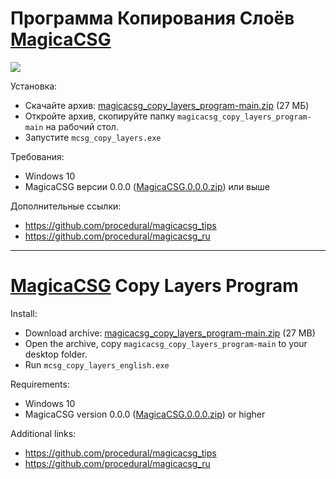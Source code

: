 # Программа Копирования Слоёв [MagicaCSG](https://ephtracy.github.io/index.html?page=magicacsg)

![](https://raw.github.com/procedural/magicacsg_copy_layers_program/main/screenshot.png)

Установка:

* Скачайте архив: [magicacsg_copy_layers_program-main.zip](https://github.com/procedural/magicacsg_copy_layers_program/archive/refs/heads/main.zip) (27 МБ)
* Откройте архив, скопируйте папку `magicacsg_copy_layers_program-main` на рабочий стол.
* Запустите `mcsg_copy_layers.exe`

Требования:

* Windows 10
* MagicaCSG версии 0.0.0 ([MagicaCSG.0.0.0.zip](https://github.com/ephtracy/ephtracy.github.io/releases/download/c0.0.0/MagicaCSG.0.0.0.zip)) или выше

Дополнительные ссылки:

* https://github.com/procedural/magicacsg_tips
* https://github.com/procedural/magicacsg_ru

---

# [MagicaCSG](https://ephtracy.github.io/index.html?page=magicacsg) Copy Layers Program

Install:

* Download archive: [magicacsg_copy_layers_program-main.zip](https://github.com/procedural/magicacsg_copy_layers_program/archive/refs/heads/main.zip) (27 MB)
* Open the archive, copy `magicacsg_copy_layers_program-main` to your desktop folder.
* Run `mcsg_copy_layers_english.exe`

Requirements:

* Windows 10
* MagicaCSG version 0.0.0 ([MagicaCSG.0.0.0.zip](https://github.com/ephtracy/ephtracy.github.io/releases/download/c0.0.0/MagicaCSG.0.0.0.zip)) or higher

Additional links:

* https://github.com/procedural/magicacsg_tips
* https://github.com/procedural/magicacsg_ru
